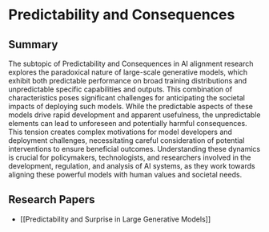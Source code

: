 # Predictability and Consequences

## Summary
 The subtopic of Predictability and Consequences in AI alignment research explores the paradoxical nature of large-scale generative models, which exhibit both predictable performance on broad training distributions and unpredictable specific capabilities and outputs. This combination of characteristics poses significant challenges for anticipating the societal impacts of deploying such models. While the predictable aspects of these models drive rapid development and apparent usefulness, the unpredictable elements can lead to unforeseen and potentially harmful consequences. This tension creates complex motivations for model developers and deployment challenges, necessitating careful consideration of potential interventions to ensure beneficial outcomes. Understanding these dynamics is crucial for policymakers, technologists, and researchers involved in the development, regulation, and analysis of AI systems, as they work towards aligning these powerful models with human values and societal needs.
## Research Papers

- [[Predictability and Surprise in Large Generative Models]]
